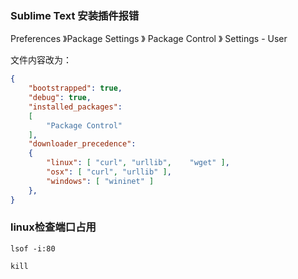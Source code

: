 ### Sublime Text 安装插件报错

Preferences 》Package Settings 》 Package Control 》 Settings - User

文件内容改为：

```json
{
    "bootstrapped": true,
    "debug": true,
    "installed_packages":
    [
        "Package Control"
    ],
    "downloader_precedence":
    {
        "linux": [ "curl", "urllib",    "wget" ],
        "osx": [ "curl", "urllib" ],
        "windows": [ "wininet" ]
    },
}
```

### linux检查端口占用

`lsof -i:80`

`kill`

